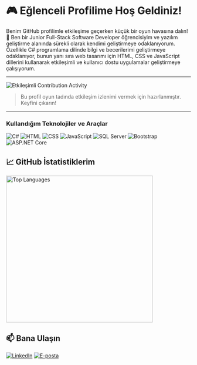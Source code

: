 # 🎮 Eğlenceli Profilime Hoş Geldiniz!

Benim GitHub profilimle etkileşime geçerken küçük bir oyun havasına dalın! 🎉
Ben bir Junior Full-Stack Software Developer öğrencisiyim ve yazılım geliştirme alanında sürekli olarak kendimi geliştirmeye odaklanıyorum. Özellikle C# programlama dilinde bilgi ve becerilerimi geliştirmeye odaklanıyor, bunun yanı sıra web tasarımı için HTML, CSS ve JavaScript dillerini kullanarak etkileşimli ve kullanıcı dostu uygulamalar geliştirmeye çalışıyorum.

---

![Etkileşimli Contribution Activity](https://media.giphy.com/media/dzaUX7CAG0Ihi/giphy.gif)

> Bu profil oyun tadında etkileşim izlenimi vermek için hazırlanmıştır. Keyfini çıkarın!

---

### Kullandığım Teknolojiler ve Araçlar

![C#](https://img.shields.io/badge/-C%23-239120?logo=c-sharp&logoColor=white&style=for-the-badge)
![HTML](https://img.shields.io/badge/-HTML5-E34F26?logo=html5&logoColor=white&style=for-the-badge)
![CSS](https://img.shields.io/badge/-CSS3-1572B6?logo=css3&logoColor=white&style=for-the-badge)
![JavaScript](https://img.shields.io/badge/-JavaScript-F7DF1E?logo=javascript&logoColor=black&style=for-the-badge)
![SQL Server](https://img.shields.io/badge/-SQL%20Server-CC2927?logo=microsoft-sql-server&logoColor=white&style=for-the-badge)
![Bootstrap](https://img.shields.io/badge/-Bootstrap-7952B3?logo=bootstrap&logoColor=white&style=for-the-badge)
![ASP.NET Core](https://img.shields.io/badge/-ASP.NET%20Core-5C2D91?logo=dotnet&logoColor=white&style=for-the-badge)

## 📈 GitHub İstatistiklerim

<img src="https://github-readme-stats.vercel.app/api/top-langs/?username=AlkinBayrak&layout=compact&theme=radical" alt="Top Languages" width="400">

## 📫 Bana Ulaşın

[![LinkedIn](https://img.shields.io/badge/-LinkedIn-blue?style=flat&logo=linkedin)](https://www.linkedin.com/in/AlkinBayrak)
[![E-posta](https://img.shields.io/badge/Email-D14836?style=flat&logo=gmail&logoColor=white)](mailto:alkin.bayrak01@gmail.com)


